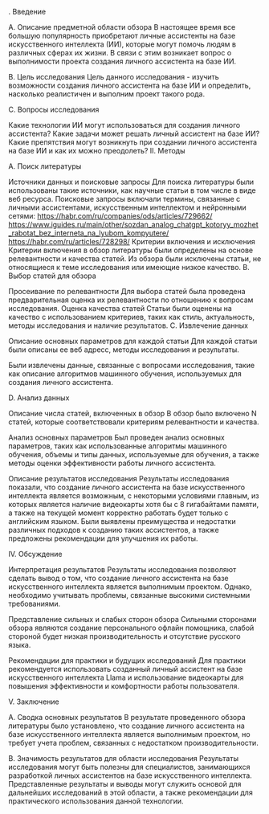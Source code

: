 . Введение

A. Описание предметной области обзора
В настоящее время все большую популярность приобретают личные ассистенты на базе искусственного интеллекта (ИИ), которые могут помочь людям в различных сферах их жизни. В связи с этим возникает вопрос о выполнимости проекта создания личного ассистента на базе ИИ.

B. Цель исследования
Цель данного исследования - изучить возможности создания личного ассистента на базе ИИ и определить, насколько реалистичен и выполним проект такого рода.

C. Вопросы исследования

Какие технологии ИИ могут использоваться для создания личного ассистента?
Какие задачи может решать личный ассистент на базе ИИ?
Какие препятствия могут возникнуть при создании личного ассистента на базе ИИ и как их можно преодолеть?
II. Методы

A. Поиск литературы

Источники данных и поисковые запросы
Для поиска литературы были использованы такие источники, как научные статьи в том числе в виде веб ресурса. Поисковые запросы включали термины, связанные с личными ассистентами, искусственным интеллектом и нейронными сетями:
https://habr.com/ru/companies/ods/articles/729662/
https://www.iguides.ru/main/other/sozdan_analog_chatgpt_kotoryy_mozhet_rabotat_bez_interneta_na_lyubom_kompyutere/
https://habr.com/ru/articles/728298/
Критерии включения и исключения
Критерии включения в обзор литературы были определены на основе релевантности и качества статей. Из обзора были исключены статьи, не относящиеся к теме исследования или имеющие низкое качество.
B. Выбор статей для обзора

Просеивание по релевантности
Для выбора статей была проведена предварительная оценка их релевантности по отношению к вопросам исследования.
Оценка качества статей
Статьи были оценены на качество с использованием критериев, таких как стиль, актуальность, методы исследования и наличие результатов.
C. Извлечение данных

Описание основных параметров для каждой статьи
Для каждой статьи были описаны ее веб адресс, методы исследования
и результаты.

Были извлечены данные, связанные с вопросами исследования, такие как описание алгоритмов машинного обучения, используемых для создания личного ассистента.

D. Анализ данных

Описание числа статей, включенных в обзор
В обзор было включено N статей, которые соответствовали критериям релевантности и качества.

Анализ основных параметров
Был проведен анализ основных параметров, таких как использованные алгоритмы машинного обучения, объемы и типы данных, используемые для обучения, а также методы оценки эффективности работы личного ассистента.

Описание результатов исследования
Результаты исследования показали, что создание личного ассистента на базе искусственного интеллекта является возможным, с некоторыми условиями главным, из которых является наличие видеокарты хотя бы с 8 гигабайтами памяти, а также на текущей момент корректно работать будет только с английским языком. Были выявлены преимущества и недостатки различных подходов к созданию таких ассистентов, а также предложены рекомендации для улучшения их работы.

IV. Обсуждение

Интерпретация результатов
Результаты исследования позволяют сделать вывод о том, что создание личного ассистента на базе искусственного интеллекта является выполнимым проектом. Однако, необходимо учитывать проблемы, связанные высокими системными требованиями.

Представление сильных и слабых сторон обзора
Сильными сторонами обзора являются создание персонального офлайн помощника, слабой стороной будет низкая производительность и отсутствие русского языка.

Рекомендации для практики и будущих исследований
Для практики рекомендуется использовать созданный личный ассистент на базе искусственного интеллекта Llama и использование видеокарты для повышения эффективности и комфортности работы пользователя. 

V. Заключение

A. Сводка основных результатов
В результате проведенного обзора литературы было установлено, что создание личного ассистента на базе искусственного интеллекта является выполнимым проектом, но требует учета проблем, связанных с недостатком производительности.

B. Значимость результатов для области исследования
Результаты исследования могут быть полезны для специалистов, занимающихся разработкой личных ассистентов на базе искусственного интеллекта. Представленные результаты и выводы могут служить основой для дальнейших исследований в этой области, а также рекомендации для практического использования данной технологии.
